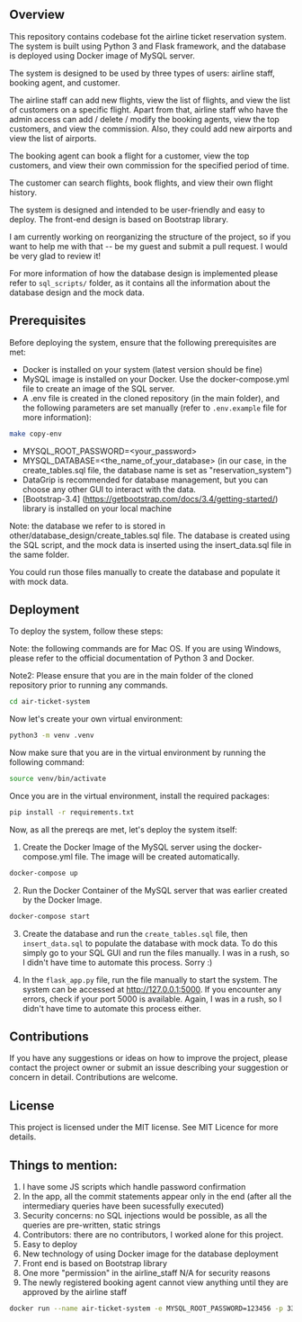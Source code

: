 ## Overview

This repository contains codebase fot the airline ticket reservation system. The system is built using Python 3 and Flask framework, and the database is deployed using Docker image of MySQL server.

The system is designed to be used by three types of users: airline staff, booking agent, and customer.

The airline staff can add new flights, view the list of flights, and view the list of customers on a specific flight. Apart from that, airline staff who have the admin access can add / delete / modify the booking agents, view the top customers, and view the commission. Also, they could add new airports and view the list of airports.

The booking agent can book a flight for a customer, view the top customers, and view their own commission for the specified period of time.

The customer can search flights, book flights, and view their own flight history.

The system is designed and intended to be user-friendly and easy to deploy. The front-end design is based on Bootstrap library.

I am currently working on reorganizing the structure of the project, so if you want to help me with that -- be my guest and submit a pull request. I would be very glad to review it!

For more information of how the database design is implemented please refer to `sql_scripts/` folder, as it contains all the information about the database design and the mock data.

## Prerequisites

Before deploying the system, ensure that the following prerequisites are met:

- Docker is installed on your system (latest version should be fine)
- MySQL image is installed on your Docker. Use the docker-compose.yml file to create an image of the SQL server.
- A .env file is created in the cloned repository (in the main folder), and the following parameters are set manually (refer to `.env.example` file for more information):

```bash
make copy-env
```

- MYSQL_ROOT_PASSWORD=<your_password>
- MYSQL_DATABASE=<the_name_of_your_database> (in our case, in the create_tables.sql file, the database name is set as "reservation_system")
- DataGrip is recommended for database management, but you can choose any other GUI to interact with the data.
- [Bootstrap-3.4] (https://getbootstrap.com/docs/3.4/getting-started/) library is installed on your local machine

Note: the database we refer to is stored in other/database_design/create_tables.sql file. The database is created using the SQL script, and the mock data is inserted using the insert_data.sql file in the same folder.

You could run those files manually to create the database and populate it with mock data.

## Deployment

To deploy the system, follow these steps:

Note: the following commands are for Mac OS. If you are using Windows, please refer to the official documentation of Python 3 and Docker.

Note2: Please ensure that you are in the main folder of the cloned repository prior to running any commands.

```bash
cd air-ticket-system
```

Now let's create your own virtual environment:

```bash
python3 -m venv .venv
```

Now make sure that you are in the virtual environment by running the following command:

```bash
source venv/bin/activate
```

Once you are in the virtual environment, install the required packages:

```bash
pip install -r requirements.txt
```

Now, as all the prereqs are met, let's deploy the system itself:

1. Create the Docker Image of the MySQL server using the docker-compose.yml file. The image will be created automatically.

```bash
docker-compose up
```

2. Run the Docker Container of the MySQL server that was earlier created by the Docker Image.

```bash
docker-compose start
```

3. Create the database and run the `create_tables.sql` file, then `insert_data.sql` to populate the database with mock data. To do this simply go to your SQL GUI and run the files manually. I was in a rush, so I didn't have time to automate this process. Sorry :)

4. In the `flask_app.py` file, run the file manually to start the system. The system can be accessed at http://127.0.0.1:5000. If you encounter any errors, check if your port 5000 is available. Again, I was in a rush, so I didn't have time to automate this process either.

## Contributions

If you have any suggestions or ideas on how to improve the project, please contact the project owner or submit an issue describing your suggestion or concern in detail. Contributions are welcome.

## License

This project is licensed under the MIT license. See MIT Licence for more details.

## Things to mention:

1. I have some JS scripts which handle password confirmation
2. In the app, all the commit statements appear only in the end (after all the intermediary queries have been sucessfully executed)
3. Security concerns: no SQL injections would be possible, as all the queries are pre-written, static strings
4. Contributors: there are no contributors, I worked alone for this project.
5. Easy to deploy
6. New technology of using Docker image for the database deployment
7. Front end is based on Bootstrap library
8. One more "permission" in the airline_staff N/A for security reasons
9. The newly registered booking agent cannot view anything until they are approved by the airline staff

```bash
docker run --name air-ticket-system -e MYSQL_ROOT_PASSWORD=123456 -p 3307:3306 -d mysql:latest
```
